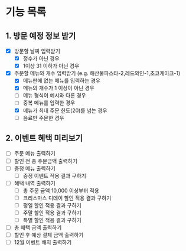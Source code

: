# 기능 목록

## 1. 방문 예정 정보 받기

- [x] 방문할 날짜 입력받기
  - [x] 정수가 아닌 경우
  - [x] 1이상 31 이하가 아닌 경우
- [x] 주문할 메뉴와 개수 입력받기 (e.g. 해산물파스타-2,레드와인-1,초코케이크-1)
  - [x] 메뉴판에 없는 메뉴를 입력하는 경우
  - [x] 메뉴의 개수가 1 이상이 아닌 경우
  - [ ] 메뉴 형식이 예시와 다른 경우
  - [ ] 중복 메뉴를 입력한 경우
  - [x] 메뉴가 최대 주문 한도(20)를 넘는 경우
  - [ ] 음료만 주문한 경우

## 2. 이벤트 혜택 미리보기

- [ ] 주문 메뉴 출력하기
- [ ] 할인 전 총 주문금액 출력하기
- [ ] 증정 메뉴 출력하기
  - [ ] 증정 이벤트 적용 결과 구하기
- [ ] 혜택 내역 출력하기
  - [ ] 총 주문 금액 10,000 이상부터 적용
  - [ ] 크리스마스 디데이 할인 적용 결과 구하기
  - [ ] 평일 할인 적용 결과 구하기
  - [ ] 주말 할인 적용 결과 구하기
  - [ ] 특별 할인 적용 결과 구하기
- [ ] 총 혜택 금액 출력하기
- [ ] 할인 후 예상 결제 금액 출력하기
- [ ] 12월 이벤트 배지 출력하기

